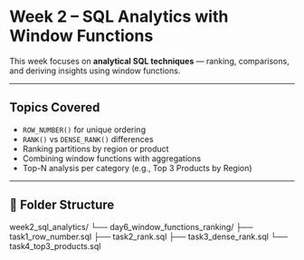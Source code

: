 #  Week 2 – SQL Analytics with Window Functions

This week focuses on **analytical SQL techniques** — ranking, comparisons, and deriving insights using window functions.

---

##  Topics Covered
- `ROW_NUMBER()` for unique ordering  
- `RANK()` vs `DENSE_RANK()` differences  
- Ranking partitions by region or product  
- Combining window functions with aggregations  
- Top-N analysis per category (e.g., Top 3 Products by Region)

---

## 📂 Folder Structure
week2_sql_analytics/
└── day6_window_functions_ranking/
├── task1_row_number.sql
├── task2_rank.sql
├── task3_dense_rank.sql
└── task4_top3_products.sql